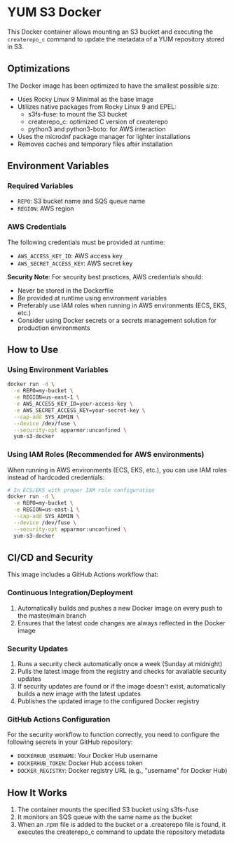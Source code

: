 # YUM S3 Docker

This Docker container allows mounting an S3 bucket and executing the `createrepo_c` command to update the metadata of a YUM repository stored in S3.

## Optimizations

The Docker image has been optimized to have the smallest possible size:

- Uses Rocky Linux 9 Minimal as the base image
- Utilizes native packages from Rocky Linux 9 and EPEL:
  - s3fs-fuse: to mount the S3 bucket
  - createrepo_c: optimized C version of createrepo
  - python3 and python3-boto: for AWS interaction
- Uses the microdnf package manager for lighter installations
- Removes caches and temporary files after installation

## Environment Variables

### Required Variables
- `REPO`: S3 bucket name and SQS queue name
- `REGION`: AWS region

### AWS Credentials
The following credentials must be provided at runtime:
- `AWS_ACCESS_KEY_ID`: AWS access key
- `AWS_SECRET_ACCESS_KEY`: AWS secret key

**Security Note**: For security best practices, AWS credentials should:
- Never be stored in the Dockerfile
- Be provided at runtime using environment variables
- Preferably use IAM roles when running in AWS environments (ECS, EKS, etc.)
- Consider using Docker secrets or a secrets management solution for production environments

## How to Use

### Using Environment Variables

```bash
docker run -d \
  -e REPO=my-bucket \
  -e REGION=us-east-1 \
  -e AWS_ACCESS_KEY_ID=your-access-key \
  -e AWS_SECRET_ACCESS_KEY=your-secret-key \
  --cap-add SYS_ADMIN \
  --device /dev/fuse \
  --security-opt apparmor:unconfined \
  yum-s3-docker
```

### Using IAM Roles (Recommended for AWS environments)

When running in AWS environments (ECS, EKS, etc.), you can use IAM roles instead of hardcoded credentials:

```bash
# In ECS/EKS with proper IAM role configuration
docker run -d \
  -e REPO=my-bucket \
  -e REGION=us-east-1 \
  --cap-add SYS_ADMIN \
  --device /dev/fuse \
  --security-opt apparmor:unconfined \
  yum-s3-docker
```

## CI/CD and Security

This image includes a GitHub Actions workflow that:

### Continuous Integration/Deployment
1. Automatically builds and pushes a new Docker image on every push to the master/main branch
2. Ensures that the latest code changes are always reflected in the Docker image

### Security Updates
1. Runs a security check automatically once a week (Sunday at midnight)
2. Pulls the latest image from the registry and checks for available security updates
3. If security updates are found or if the image doesn't exist, automatically builds a new image with the latest updates
4. Publishes the updated image to the configured Docker registry

### GitHub Actions Configuration

For the security workflow to function correctly, you need to configure the following secrets in your GitHub repository:

- `DOCKERHUB_USERNAME`: Your Docker Hub username
- `DOCKERHUB_TOKEN`: Docker Hub access token
- `DOCKER_REGISTRY`: Docker registry URL (e.g., "username" for Docker Hub)

## How It Works

1. The container mounts the specified S3 bucket using s3fs-fuse
2. It monitors an SQS queue with the same name as the bucket
3. When an .rpm file is added to the bucket or a .createrepo file is found, it executes the createrepo_c command to update the repository metadata
